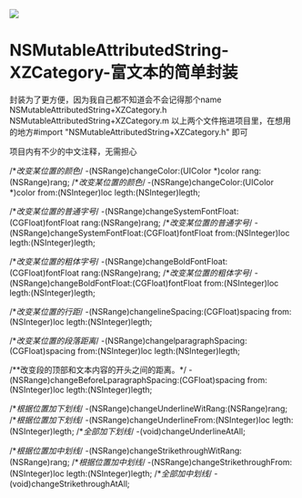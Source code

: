 
![](https://github.com/brainHaert/NSMutableAttributedString-XZCategory-/blob/master/textAtt.png)

# NSMutableAttributedString-XZCategory-富文本的简单封装
封装为了更方便，因为我自己都不知道会不会记得那个name
NSMutableAttributedString+XZCategory.h
NSMutableAttributedString+XZCategory.m
以上两个文件拖进项目里，在想用的地方#import "NSMutableAttributedString+XZCategory.h"
即可

项目内有不少的中文注释，无需担心

/**改变某位置的颜色*/
-(NSRange)changeColor:(UIColor *)color rang:(NSRange)rang;
/**改变某位置的颜色*/
-(NSRange)changeColor:(UIColor *)color from:(NSInteger)loc legth:(NSInteger)legth;

/**改变某位置的普通字号*/
-(NSRange)changeSystemFontFloat:(CGFloat)fontFloat rang:(NSRange)rang;
/**改变某位置的普通字号*/
-(NSRange)changeSystemFontFloat:(CGFloat)fontFloat from:(NSInteger)loc legth:(NSInteger)legth;

/**改变某位置的粗体字号*/
-(NSRange)changeBoldFontFloat:(CGFloat)fontFloat rang:(NSRange)rang;
/**改变某位置的粗体字号*/
-(NSRange)changeBoldFontFloat:(CGFloat)fontFloat from:(NSInteger)loc legth:(NSInteger)legth;

/**改变某位置的行距*/
-(NSRange)changelineSpacing:(CGFloat)spacing from:(NSInteger)loc legth:(NSInteger)legth;

/**改变某位置的段落距离*/
-(NSRange)changelparagraphSpacing:(CGFloat)spacing from:(NSInteger)loc legth:(NSInteger)legth;

/**改变段的顶部和文本内容的开头之间的距离。*/
-(NSRange)changeBeforeLparagraphSpacing:(CGFloat)spacing from:(NSInteger)loc legth:(NSInteger)legth;

/**根据位置加下划线*/
-(NSRange)changeUnderlineWitRang:(NSRange)rang;
/**根据位置加下划线*/
-(NSRange)changeUnderlineFrom:(NSInteger)loc legth:(NSInteger)legth;
/**全部加下划线*/
-(void)changeUnderlineAtAll;

/**根据位置加中划线*/
-(NSRange)changeStrikethroughWitRang:(NSRange)rang;
/**根据位置加中划线*/
-(NSRange)changeStrikethroughFrom:(NSInteger)loc legth:(NSInteger)legth;
/**全部加中划线*/
-(void)changeStrikethroughAtAll;
